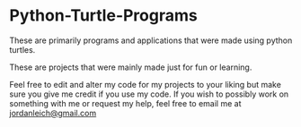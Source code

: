 # Python-Turtle-Programs
These are primarily programs and applications that were made using python turtles.

These are projects that were mainly made just for fun or learning.

Feel free to edit and alter my code for my projects to your liking but make sure you give me credit if you use my code. If you wish to possibly work on something with me or request my help, feel free to email me at jordanleich@gmail.com
